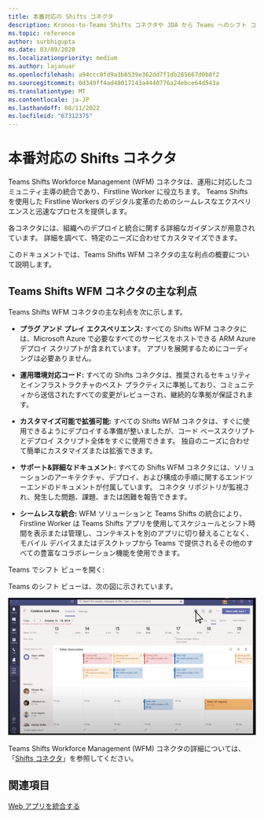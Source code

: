 ```yaml
---
title: 本番対応の Shifts コネクタ
description: Kronos-to-Teams Shifts コネクタや JDA から Teams へのシフト コネクタなど、Teams の Workforce Management Shifts コネクタを使用する利点について説明します
ms.topic: reference
author: surbhigupta
ms.date: 03/09/2020
ms.localizationpriority: medium
ms.author: lajanuar
ms.openlocfilehash: a94ccc0fd9a3b6539e362dd7f1db285667d0b8f2
ms.sourcegitcommit: 0d349ff4ad48017143a4440776a24ebce64d543a
ms.translationtype: MT
ms.contentlocale: ja-JP
ms.lasthandoff: 08/11/2022
ms.locfileid: "67312375"
---
```

# <a name="production-ready-shifts-connectors"></a>本番対応の Shifts コネクタ  

Teams Shifts Workforce Management (WFM) コネクタは、運用に対応したコミュニティ主導の統合であり、Firstline Worker に役立ちます。 Teams Shifts を使用した Firstline Workers のデジタル変革のためのシームレスなエクスペリエンスと迅速なプロセスを提供します。

各コネクタには、組織へのデプロイと統合に関する詳細なガイダンスが用意されています。 詳細を調べて、特定のニーズに合わせてカスタマイズできます。

このドキュメントでは、Teams Shifts WFM コネクタの主な利点の概要について説明します。

## <a name="key-benefits-of-teams-shifts-wfm-connectors"></a>Teams Shifts WFM コネクタの主な利点

Teams Shifts WFM コネクタの主な利点を次に示します。

* **プラグ アンド プレイ エクスペリエンス:** すべての Shifts WFM コネクタには、Microsoft Azure で必要なすべてのサービスをホストできる ARM Azure デプロイ スクリプトが含まれています。 アプリを展開するためにコーディングは必要ありません。

* **運用環境対応コード:** すべての Shifts コネクタは、推奨されるセキュリティとインフラストラクチャのベスト プラクティスに準拠しており、コミュニティから送信されたすべての変更がレビューされ、継続的な準拠が保証されます。

* **カスタマイズ可能で拡張可能:** すべての Shifts WFM コネクタは、すぐに使用できるようにデプロイする準備が整いましたが、コード ベーススクリプトとデプロイ スクリプト全体をすぐに使用できます。 独自のニーズに合わせて簡単にカスタマイズまたは拡張できます。

* **サポート&詳細なドキュメント:** すべての Shifts WFM コネクタには、ソリューションのアーキテクチャ、デプロイ、および構成の手順に関するエンドツーエンドのドキュメントが付属しています。 コネクタ リポジトリが監視され、発生した問題、課題、または困難を報告できます。

* **シームレスな統合:** WFM ソリューションと Teams Shifts の統合により、Firstline Worker は Teams Shifts アプリを使用してスケジュールとシフト時間を表示または管理し、コンテキストを別のアプリに切り替えることなく、モバイル デバイスまたはデスクトップから Teams で提供されるその他のすべての豊富なコラボレーション機能を使用できます。  

Teams でシフト ビューを開く:

Teams のシフト ビューは、次の図に示されています。

![Teams でシフトを開く](../assets/images/teams-open-shifts-view.png)

Teams Shifts Workforce Management (WFM) コネクタの詳細については、「[Shifts コネクタ](/microsoft-365/frontline/shifts-connectors)」を参照してください。

## <a name="see-also"></a>関連項目

[Web アプリを統合する](~/samples/integrate-web-apps-overview.md)
